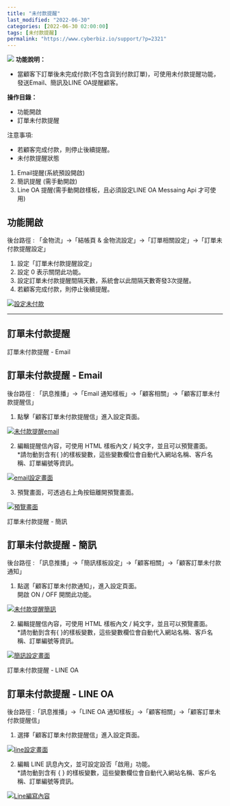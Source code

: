 ```yaml
---
title: "未付款提醒"
last_modified: "2022-06-30"
categories: [2022-06-30 02:00:00]
tags: [未付款提醒]
permalink: "https://www.cyberbiz.io/support/?p=2321"
---
```


![](https://www.cyberbiz.io/support/wp-content/uploads/企業版.png) **功能說明：**  

* 當顧客下訂單後未完成付款(不包含貨到付款訂單)，可使用未付款提醒功能，發送Email、簡訊及LINE OA提醒顧客。

**操作目錄：**

* 功能開啟
* 訂單未付款提醒

注意事項:  

* 若顧客完成付款，則停止後續提醒。
* 未付款提醒狀態 
1. Email提醒(系統預設開啟)
2. 簡訊提醒 (需手動開啟)
3. Line OA 提醒(需手動開啟樣板，且必須設定LINE OA Messaing Api 才可使用)



## 功能開啟

後台路徑 : 「金物流」→「結帳頁 & 金物流設定」→「訂單相關設定」→「訂單未付款提醒設定」  


1. 設定「訂單未付款提醒設定」
2. 設定 0 表示關閉此功能。
3. 設定訂單未付款提醒間隔天數，系統會以此間隔天數寄發3次提醒。
4. 若顧客完成付款，則停止後續提醒。

[![設定未付款](https://www.cyberbiz.io/support/wp-content/uploads/未付款提醒01.png)](https://www.cyberbiz.io/support/wp-content/uploads/未付款提醒01.png)



* * *

## 訂單未付款提醒



訂單未付款提醒 - Email

## 訂單未付款提醒 - Email

後台路徑 : 「訊息推播」→「Email 通知樣板」→「顧客相關」→「顧客訂單未付款提醒信」  


1. 點擊「顧客訂單未付款提醒信」進入設定頁面。  

[![未付款提醒email](https://www.cyberbiz.io/support/wp-content/uploads/未付款提醒02.png)](https://www.cyberbiz.io/support/wp-content/uploads/未付款提醒02.png)



2. 編輯提醒信內容，可使用 HTML 樣板內文 / 純文字，並且可以預覽畫面。  
*請勿動到含有{ }的樣板變數，這些變數欄位會自動代入網站名稱、客戶名稱、訂單編號等資訊。  

[![email設定畫面](https://www.cyberbiz.io/support/wp-content/uploads/未付款提醒03.png)](https://www.cyberbiz.io/support/wp-content/uploads/未付款提醒03.png)



3. 預覽畫面，可透過右上角按鈕離開預覽畫面。  

[![預覽畫面](https://www.cyberbiz.io/support/wp-content/uploads/未付款提醒04.png)](https://www.cyberbiz.io/support/wp-content/uploads/未付款提醒04.png)



訂單未付款提醒 - 簡訊

## 訂單未付款提醒 - 簡訊

後台路徑 : 「訊息推播」→「簡訊樣板設定」→「顧客相關」→「顧客訂單未付款通知」  


1. 點選「顧客訂單未付款通知」，進入設定頁面。  
開啟 ON / OFF 開關此功能。  

[![未付款提醒簡訊](https://www.cyberbiz.io/support/wp-content/uploads/未付款提醒05.png)](https://www.cyberbiz.io/support/wp-content/uploads/未付款提醒05.png)



2. 編輯提醒信內容，可使用 HTML 樣板內文 / 純文字，並且可以預覽畫面。  
*請勿動到含有{ }的樣板變數，這些變數欄位會自動代入網站名稱、客戶名稱、訂單編號等資訊。  

[![簡訊設定畫面](https://www.cyberbiz.io/support/wp-content/uploads/未付款提醒06.png)](https://www.cyberbiz.io/support/wp-content/uploads/未付款提醒06.png)



訂單未付款提醒 - LINE OA

## 訂單未付款提醒 - LINE OA

後台路徑 :「訊息推播」→「LINE OA 通知樣板」→「顧客相關」→「顧客訂單未付款提醒信」  


1. 選擇「顧客訂單未付款提醒信」進入設定頁面。  

[![line設定畫面](https://www.cyberbiz.io/support/wp-content/uploads/未付款提醒07.png)](https://www.cyberbiz.io/support/wp-content/uploads/未付款提醒07.png)



2. 編輯 LINE 訊息內文，並可設定設否「啟用」功能。  
*請勿動到含有 { } 的樣板變數，這些變數欄位會自動代入網站名稱、客戶名稱、訂單編號等資訊。  

[![Line編寫內容](https://www.cyberbiz.io/support/wp-content/uploads/未付款提醒08.png)](https://www.cyberbiz.io/support/wp-content/uploads/未付款提醒08.png)



